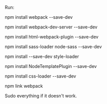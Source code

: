Run:

npm install webpack --save-dev

npm install webpack-dev-server --save-dev

npm install html-webpack-plugin --save-dev

npm install sass-loader node-sass --save-dev

npm install --save-dev style-loader

npm install NodeTemplatePlugin --save-dev

npm install css-loader --save-dev

npm link webpack

Sudo everything if it doesn't work.
